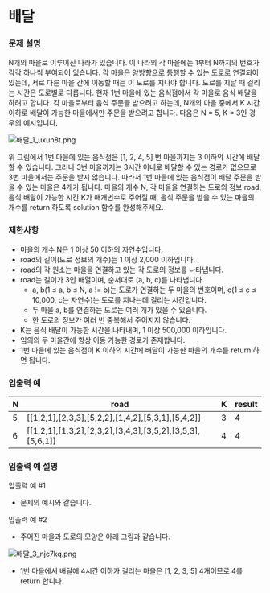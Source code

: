 배달
===
### 문제 설명
N개의 마을로 이루어진 나라가 있습니다. 이 나라의 각 마을에는 1부터 N까지의 번호가 각각 하나씩 부여되어 있습니다. 각 마을은 양방향으로 통행할 수 있는 도로로 연결되어 있는데, 서로 다른 마을 간에 이동할 때는 이 도로를 지나야 합니다. 도로를 지날 때 걸리는 시간은 도로별로 다릅니다. 현재 1번 마을에 있는 음식점에서 각 마을로 음식 배달을 하려고 합니다. 각 마을로부터 음식 주문을 받으려고 하는데, N개의 마을 중에서 K 시간 이하로 배달이 가능한 마을에서만 주문을 받으려고 합니다. 다음은 N = 5, K = 3인 경우의 예시입니다.

![배달_1_uxun8t.png](https://grepp-programmers.s3.ap-northeast-2.amazonaws.com/files/production/d7779d88-084c-4ffa-ae9f-2a42f97d3bbf/%E1%84%87%E1%85%A2%E1%84%83%E1%85%A1%E1%86%AF_1_uxun8t.png)

위 그림에서 1번 마을에 있는 음식점은 [1, 2, 4, 5] 번 마을까지는 3 이하의 시간에 배달할 수 있습니다. 그러나 3번 마을까지는 3시간 이내로 배달할 수 있는 경로가 없으므로 3번 마을에서는 주문을 받지 않습니다. 따라서 1번 마을에 있는 음식점이 배달 주문을 받을 수 있는 마을은 4개가 됩니다.
마을의 개수 N, 각 마을을 연결하는 도로의 정보 road, 음식 배달이 가능한 시간 K가 매개변수로 주어질 때, 음식 주문을 받을 수 있는 마을의 개수를 return 하도록 solution 함수를 완성해주세요.

### 제한사항
+ 마을의 개수 N은 1 이상 50 이하의 자연수입니다.
+ road의 길이(도로 정보의 개수)는 1 이상 2,000 이하입니다.
+ road의 각 원소는 마을을 연결하고 있는 각 도로의 정보를 나타냅니다.
+ road는 길이가 3인 배열이며, 순서대로 (a, b, c)를 나타냅니다.
  + a, b(1 ≤ a, b ≤ N, a != b)는 도로가 연결하는 두 마을의 번호이며, c(1 ≤ c ≤ 10,000, c는 자연수)는 도로를 지나는데 걸리는 시간입니다.
  + 두 마을 a, b를 연결하는 도로는 여러 개가 있을 수 있습니다.
  + 한 도로의 정보가 여러 번 중복해서 주어지지 않습니다. 
+ K는 음식 배달이 가능한 시간을 나타내며, 1 이상 500,000 이하입니다.
+ 임의의 두 마을간에 항상 이동 가능한 경로가 존재합니다.
+ 1번 마을에 있는 음식점이 K 이하의 시간에 배달이 가능한 마을의 개수를 return 하면 됩니다.
 
### 입출력 예
|N|	road|	K|	result|
|---|---|---|---|
|5|	[[1,2,1],[2,3,3],[5,2,2],[1,4,2],[5,3,1],[5,4,2]]|	3|	4|
|6|	[[1,2,1],[1,3,2],[2,3,2],[3,4,3],[3,5,2],[3,5,3],[5,6,1]]|	4|	4|

### 입출력 예 설명
입출력 예 #1  
+ 문제의 예시와 같습니다.

입출력 예 #2
+ 주어진 마을과 도로의 모양은 아래 그림과 같습니다.  

![배달_3_njc7kq.png](https://grepp-programmers.s3.ap-northeast-2.amazonaws.com/files/production/993685f2-6b97-4fe3-85b5-47c085dc1bf3/%E1%84%87%E1%85%A2%E1%84%83%E1%85%A1%E1%86%AF_3_njc7kq.png)
+ 1번 마을에서 배달에 4시간 이하가 걸리는 마을은 [1, 2, 3, 5] 4개이므로 4를 return 합니다.